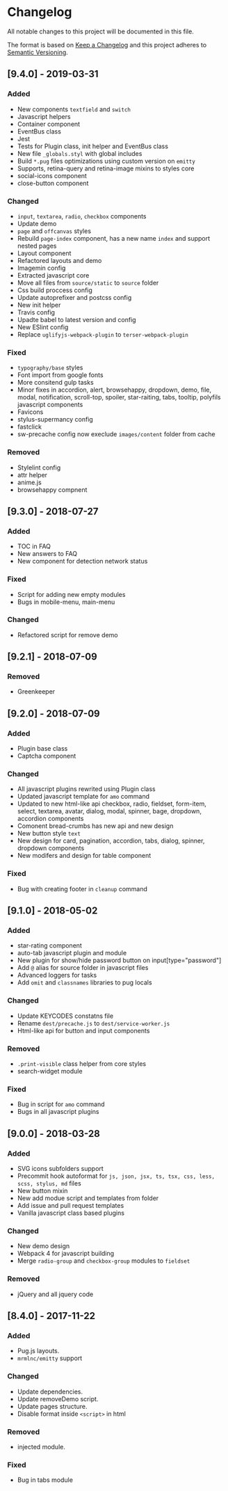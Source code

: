 # Changelog

All notable changes to this project will be documented in this file.

The format is based on [Keep a Changelog](http://keepachangelog.com/en/1.0.0/)
and this project adheres to
[Semantic Versioning](http://semver.org/spec/v2.0.0.html).

## [9.4.0] - 2019-03-31

### Added

- New components `textfield` and `switch`
- Javascript helpers
- Container component
- EventBus class
- Jest
- Tests for Plugin class, init helper and EventBus class
- New file `_globals.styl` with global includes
- Build `*.pug` files optimizations using custom version on `emitty`
- Supports, retina-query and retina-image mixins to styles core
- social-icons component
- close-button component

### Changed

- `input`, `textarea`, `radio`, `checkbox` components
- Update demo
- `page` and `offcanvas` styles
- Rebuild `page-index` component, has a new name `index` and support nested pages
- Layout component
- Refactored layouts and demo
- Imagemin config
- Extracted javascript core
- Move all files from `source/static` to `source` folder
- Css build proccess config
- Update autoprefixer and postcss config
- New init helper
- Travis config
- Upadte babel to latest version and config
- New ESlint config
- Replace `uglifyjs-webpack-plugin` to `terser-webpack-plugin`

### Fixed

- `typography/base` styles
- Font import from google fonts
- More consitend gulp tasks
- Minor fixes in accordion, alert, browsehappy, dropdown, demo, file, modal, notification, scroll-top, spoiler, star-raiting, tabs, tooltip, polyfils javascript components
- Favicons
- stylus-supermancy config
- fastclick
- sw-precache config now execlude `images/content` folder from cache

### Removed

- Stylelint config
- attr helper
- anime.js
- browsehappy compnent

## [9.3.0] - 2018-07-27

### Added

- TOC in FAQ
- New answers to FAQ
- New component for detection network status

### Fixed

- Script for adding new empty modules
- Bugs in mobile-menu, main-menu

### Changed

- Refactored script for remove demo

## [9.2.1] - 2018-07-09

### Removed

- Greenkeeper

## [9.2.0] - 2018-07-09

### Added

- Plugin base class
- Captcha component

### Changed

- All javascript plugins rewrited using Plugin class
- Updated javascript template for `amo` command
- Updated to new html-like api checkbox, radio, fieldset, form-item, select, textarea, avatar, dialog, modal, spinner, bage, dropdown, accordion components
- Comonent bread-crumbs has new api and new design
- New button style `text`
- New design for card, pagination, accordion, tabs, dialog, spinner, dropdown components
- New modifers and design for table component

### Fixed

- Bug with creating footer in `cleanup` command

## [9.1.0] - 2018-05-02

### Added

- star-rating component
- auto-tab javascript plugin and module
- New plugin for show/hide password button on input[type="password"]
- Add `@` alias for source folder in javascript files
- Advanced loggers for tasks
- Add `omit` and `classnames` libraries to pug locals

### Changed

- Update KEYCODES constatns file
- Rename `dest/precache.js` to `dest/service-worker.js`
- Html-like api for button and input components

### Removed

- `.print-visible` class helper from core styles
- search-widget module

### Fixed

- Bug in script for `amo` command
- Bugs in all javascript plugins

## [9.0.0] - 2018-03-28

### Added

- SVG icons subfolders support
- Precommit hook autoformat for `js, json, jsx, ts, tsx, css, less, scss, stylus, md` files
- New button mixin
- New add modue script and templates from folder
- Add issue and pull request templates
- Vanilla javascript class based plugins

### Changed

- New demo design
- Webpack 4 for javascript building
- Merge `radio-group` and `checkbox-group` modules to `fieldset`

### Removed

- jQuery and all jquery code

## [8.4.0] - 2017-11-22

### Added

- Pug.js layouts.
- `mrmlnc/emitty` support

### Changed

- Update dependencies.
- Update removeDemo script.
- Update pages structure.
- Disable format inside `<script>` in html

### Removed

- injected module.

### Fixed

- Bug in tabs module
